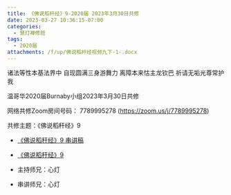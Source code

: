 ```yaml
---
title: 《佛说稻秆经》9-2020届 2023年3月30日共修
date: 2023-03-27 10:36:15-07:00
categories:
  - 慧灯禅修班
tags:
  - 2020届
attachments: /f/up/佛说稻杆经视频九下-1-.docx
---
```

诸法等性本基法界中 自现圆满三身游舞力
离障本来怙主龙钦巴 祈请无垢光尊常护我

温哥华2020届Burnaby小组2023年3月30日共修

网络共修Zoom房间号码： 7789995278 (<https://zoom.us/j/7789995278>)

共修主题：《佛说稻秆经》9

* [《佛说稻秆经》9 串讲稿](/f/up/佛说稻杆经视频九下-1-.docx)
* [《佛说稻秆经》9](https://www.fohuifayu.com/index.php/huideng-jiangtang/jingdian-jiedu/foshuo-daoganjing/2464-p17080)

* 主持师兄：心灯
* 串讲师兄：心灯